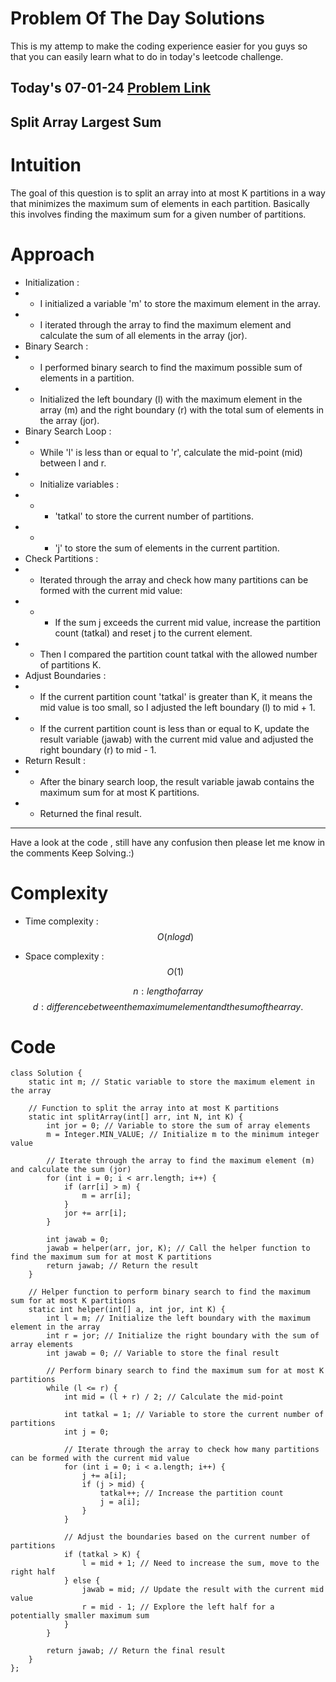 # Problem Of The Day Solutions

This is my attemp to make the coding experience easier for you guys so that you can easily learn what to do in today's leetcode challenge.

## Today's 07-01-24 [Problem Link](https://www.geeksforgeeks.org/problems/split-array-largest-sum--141634/1)
## Split Array Largest Sum

# Intuition
<!-- Describe your first thoughts on how to solve this problem. -->
The goal of this question is to split an array into at most K partitions in a way that minimizes the maximum sum of elements in each partition. Basically this involves finding the maximum sum for a given number of partitions.

# Approach
<!-- Describe your approach to solving the problem. -->
- Initialization :
- - I initialized a variable 'm' to store the maximum element in the array.
- - I iterated through the array to find the maximum element and calculate the sum of all elements in the array (jor).
- Binary Search :
- - I performed binary search to find the maximum possible sum of elements in a partition.
- - Initialized the left boundary (l) with the maximum element in the array (m) and the right boundary (r) with the total sum of elements in the array (jor).
- Binary Search Loop :
- - While 'l' is less than or equal to 'r', calculate the mid-point (mid) between l and r.
- - Initialize variables :
- - - 'tatkal' to store the current number of partitions.
- - - 'j' to store the sum of elements in the current partition.
- Check Partitions :
- - Iterated through the array and check how many partitions can be formed with the current mid value:
- - - If the sum j exceeds the current mid value, increase the partition count (tatkal) and reset j to the current element.
- - Then I compared the partition count tatkal with the allowed number of partitions K.
- Adjust Boundaries :
- - If the current partition count 'tatkal' is greater than K, it means the mid value is too small, so I adjusted the left boundary (l) to mid + 1.
- - If the current partition count is less than or equal to K, update the result variable (jawab) with the current mid value and adjusted the right boundary (r) to mid - 1.
- Return Result :
- - After the binary search loop, the result variable jawab contains the maximum sum for at most K partitions.
- - Returned the final result.
---
Have a look at the code , still have any confusion then please let me know in the comments
Keep Solving.:)

# Complexity
- Time complexity : $$O(nlogd)$$
<!-- Add your time complexity here, e.g. $$O(n)$$ -->
- Space complexity : $$O(1)$$
<!-- Add your space complexity here, e.g. $$O(n)$$ -->
$$n : length of array  $$
$$d : difference between the maximum element and the sum of the array.  $$

# Code
```
class Solution {
    static int m; // Static variable to store the maximum element in the array
    
    // Function to split the array into at most K partitions
    static int splitArray(int[] arr, int N, int K) {
        int jor = 0; // Variable to store the sum of array elements
        m = Integer.MIN_VALUE; // Initialize m to the minimum integer value

        // Iterate through the array to find the maximum element (m) and calculate the sum (jor)
        for (int i = 0; i < arr.length; i++) {
            if (arr[i] > m) {
                m = arr[i];
            }
            jor += arr[i];
        }

        int jawab = 0;
        jawab = helper(arr, jor, K); // Call the helper function to find the maximum sum for at most K partitions
        return jawab; // Return the result
    }

    // Helper function to perform binary search to find the maximum sum for at most K partitions
    static int helper(int[] a, int jor, int K) {
        int l = m; // Initialize the left boundary with the maximum element in the array
        int r = jor; // Initialize the right boundary with the sum of array elements
        int jawab = 0; // Variable to store the final result

        // Perform binary search to find the maximum sum for at most K partitions
        while (l <= r) {
            int mid = (l + r) / 2; // Calculate the mid-point

            int tatkal = 1; // Variable to store the current number of partitions
            int j = 0;

            // Iterate through the array to check how many partitions can be formed with the current mid value
            for (int i = 0; i < a.length; i++) {
                j += a[i];
                if (j > mid) {
                    tatkal++; // Increase the partition count
                    j = a[i];
                }
            }

            // Adjust the boundaries based on the current number of partitions
            if (tatkal > K) {
                l = mid + 1; // Need to increase the sum, move to the right half
            } else {
                jawab = mid; // Update the result with the current mid value
                r = mid - 1; // Explore the left half for a potentially smaller maximum sum
            }
        }

        return jawab; // Return the final result
    }
};


```

